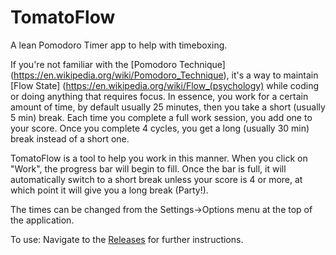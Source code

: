 # TomatoFlow
A lean Pomodoro Timer app to help with timeboxing.

If you're not familiar with the [Pomodoro Technique] (https://en.wikipedia.org/wiki/Pomodoro_Technique), 
it's a way to maintain [Flow State] (https://en.wikipedia.org/wiki/Flow_(psychology) while coding or doing anything that requires focus.
In essence, you work for a certain amount of time, by default usually 25 minutes, then you take a short (usually 5 min) break.
Each time you complete a full work session, you add one to your score. Once you complete 4 cycles, you get a long (usually 30 min) break instead of a short one.

TomatoFlow is a tool to help you work in this manner.
When you click on "Work", the progress bar will begin to fill. Once the bar is full, it will automatically
switch to a short break unless your score is 4 or more, at which point it will give you a long break (Party!).

The times can be changed from the Settings->Options menu at the top of the application.

To use:
Navigate to the [Releases](https://github.com/roric32/TomatoFlow/releases) for further instructions.



